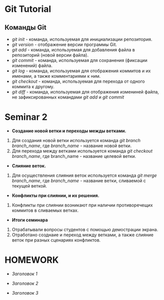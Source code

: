 # **Git Tutorial**

## **Команды Git**

* *git init* - команда, используемая для инициализации репозитория.
* *git version* - отображение версии программы Git.
* *git add* - команда, используемая для добавления файла в репозиторий (новой версии файла).
* *git commit* - команда, используемая для сохранения (фиксации изменений) файла.
* *git log* - команда, используемая для отображения коммитов и их именами, а также комментариями к ним.
* *git checkout* - команда, используемая для перехода от одного коммита к другому.
* *git diff* - команда, используемая для отображения измениней файла, не зафиксированных командами *git add* и *git commit*

# Seminar 2
* **Создание новой ветки и переходы межды ветками.**
1. Для создания новой ветки используется команда *git branch branch_name*, где *branch_name* - название новой ветки.
2. Для перехода между ветками используется команда *git checkout branch_name*, где branch_name - название целевой ветки.
* **Слияние веток.**
1. Для осуществления слияния веток используется команда *git merge branch_name*, где *branch_name* - название ветки, сливаемой с текущей веткой.
* **Конфликты при слиянии, и их решения.**
1. Конфликты при слиянии возникают при наличии противоречещих  коммитов в сливаемых ветках.
* **Итоги семинара**
1. Отрабатывали вопросы студентов с помощью демострации экрана.
2. Отработано созднаие и переход между ветками, а также слияние веток при разных сценариях конфликтов. 

# **HOMEWORK**

* *Заголовок 1*

* *Заголовок 2*

* *Заголовок 3*